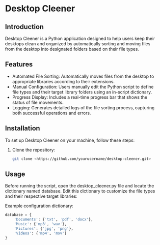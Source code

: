 # Desktop Cleener

## Introduction

Desktop Cleener is a Python application designed to help users keep their desktops clean and organized by automatically sorting and moving files from the desktop into designated folders based on their file types.

## Features

- Automated File Sorting: Automatically moves files from the desktop to appropriate libraries according to their extensions.
- Manual Configuration: Users manually edit the Python script to define file types and their target library folders using an in-script dictionary.
- Progress Display: Includes a real-time progress bar that shows the status of file movements.
- Logging: Generates detailed logs of the file sorting process, capturing both successful operations and errors.

## Installation

To set up Desktop Cleener on your machine, follow these steps:

1. Clone the repository:

   ```bash
   git clone <https://github.com/yourusername/desktop-cleener.git>

## Usage

Before running the script, open the desktop_cleener.py file and locate the dictionary named database. Edit this dictionary to customize the file types and their respective target libraries:

Example configuration dictionary:

```python
database = {
    'Documents': {'txt', 'pdf', 'docx'},
    'Music': {'mp3', 'wav'},
    'Pictures': {'jpg', 'png'},
    'Videos': {'mp4', 'mov'}
}
